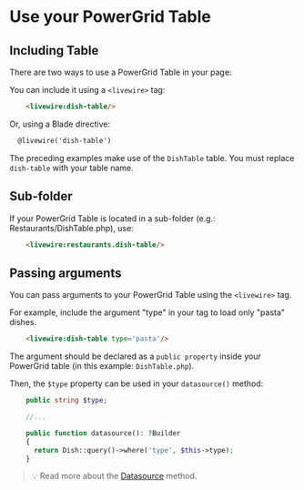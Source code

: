# Use your PowerGrid Table

## Including Table

There are two ways to use a PowerGrid Table in your page:

You can include it using a `<livewire>` tag:

```html
    <livewire:dish-table/>
```

Or, using a Blade directive:

```html
  @livewire('dish-table')
```

The preceding examples make use of the `DishTable` table. You must replace `dish-table` with your table name.

## Sub-folder

If your PowerGrid Table is located in a sub-folder (e.g.: Restaurants/DishTable.php), use:

```html
    <livewire:restaurants.dish-table/>
```

## Passing arguments

You can pass arguments to your PowerGrid Table using the `<livewire>` tag.

For example, include the argument "type" in your tag to load only "pasta" dishes.

```html
    <livewire:dish-table type='pasta'/>
```

The argument should be declared as a `public property` inside your PowerGrid table (in this example: `DishTable.php`).

Then, the `$type` property can be used in your `datasource()` method:

```php
    public string $type;

    //...

    public function datasource(): ?Builder
    {
      return Dish::query()->where('type', $this->type);
    }
```

> 💡 Read more about the [Datasource](https://livewire-powergrid.docsforge.com/main/datasource/) method.
